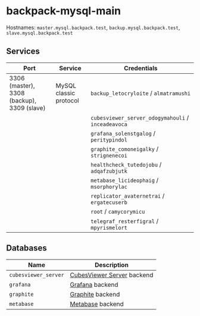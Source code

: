 # backpack-mysql-main

Hostnames: `master.mysql.backpack.test`, `backup.mysql.backpack.test`, `slave.mysql.backpack.test`

## Services

| Port | Service | Credentials
| ---- | ------- | -----------
| 3306 (master), 3308 (backup), 3309 (slave) | MySQL classic protocol | `backup_letocryloite` / `almatramushi`
| | | `cubesviewer_server_odogymahouli` / `inceadeavoca`
| | | `grafana_solenstgalog` / `peritypindol`
| | | `graphite_comoneigalky` / `strignenecoi`
| | | `healthcheck_tutedojobu` / `adqafzubjutk`
| | | `metabase_licideophaig` / `msorphorylac`
| | | `replicator_avaternetrai` / `ergatecuserb`
| | | `root` / `camycorymicu`
| | | `telegraf_resterfigral` / `mpyrismelort`

## Databases

| Name | Description
| ---- | -----------
| `cubesviewer_server` | [CubesViewer Server](../../business-intelligence/cubesviewer-server) backend
| `grafana` | [Grafana](../../grafana) backend
| `graphite` | [Graphite](../../graphite-statsd) backend
| `metabase` | [Metabase](../../business-intelligence/metabase) backend
